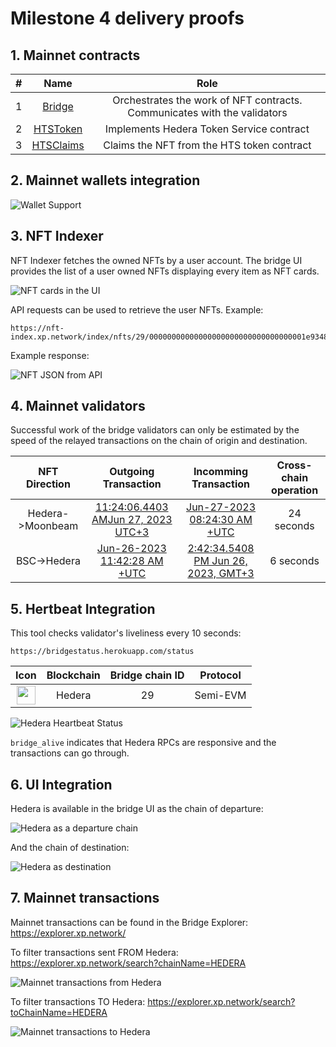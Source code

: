 # Milestone 4 delivery proofs

## 1. Mainnet contracts

|#|Name|Role|
|:-:|:-:|:-:|
|1|[Bridge](https://hashscan.io/mainnet/contract/0.0.2992290)|Orchestrates the work of NFT contracts. Communicates with the validators|
|2|[HTSToken](https://hashscan.io/mainnet/token/0.0.2994905)|Implements Hedera Token Service contract|
|3|[HTSClaims](https://hashscan.io/mainnet/contract/0.0.2994904)|Claims the NFT from the HTS token contract|

## 2. Mainnet wallets integration

![Wallet Support](assets/Wallets.png)

## 3. NFT Indexer

NFT Indexer fetches the owned NFTs by a user account. The bridge UI provides the list of a user owned NFTs displaying every item as NFT cards.

![NFT cards in the UI](assets/NftIndexerUI.png)

API requests can be used to retrieve the user NFTs. Example: 

```url title="GET"
https://nft-index.xp.network/index/nfts/29/00000000000000000000000000000000001e9348
```
Example response:

![NFT JSON from API](assets/NftIndexerAPI.png)

## 4. Mainnet validators

Successful work of the bridge validators can only be estimated by the speed of the relayed transactions on the chain of origin and destination.

|NFT Direction|Outgoing Transaction|Incomming Transaction|Cross-chain operation|
|:-:|:-:|:-:|:-:|
|Hedera->Moonbeam|[11:24:06.4403 AMJun 27, 2023 UTC+3](https://hashscan.io/mainnet/transaction/0.0.2003784-1687854234-108988679)|[Jun-27-2023 08:24:30 AM +UTC](https://moonscan.io/tx/0x1685f7c5dd1a94797a22e4f2a163b23916e8363a35909b6a87f8204224f49f05)| 24 seconds|
|BSC->Hedera|[Jun-26-2023 11:42:28 AM +UTC](https://bscscan.com/tx/0xc26246511dfc16eeb352034e3de7d07a83effccf4187634620b9a32db61e110c)|[2:42:34.5408 PM Jun 26, 2023, GMT+3](https://hashscan.io/mainnet/transaction/0x61e2e1adfc0bc94ffd40ee6a50c7b215583b4f469948eb0db687286612a63e50970685ab8e1ee08f89d96753f1bf5a6a)|6 seconds|


## 5. Hertbeat Integration

This tool checks validator's liveliness every 10 seconds:

```
https://bridgestatus.herokuapp.com/status
```

|Icon|Blockchain|Bridge chain ID|Protocol|
|:-:|:-:|:-:|:-:|
 <img src="./assets/Hedera.svg" class="inline" width="30"/>| Hedera|29|Semi-EVM|

 ![Hedera Heartbeat Status](assets/HeartBeatStatus.png)

 `bridge_alive` indicates that Hedera RPCs are responsive and the transactions can go through.

## 6. UI Integration

Hedera is available in the bridge UI as the chain of departure:

![Hedera as a departure chain](assets/AsDeparture.png)

And the chain of destination:

![Hedera as destination](assets/AsDestination.png)


## 7. Mainnet transactions

Mainnet transactions can be found in the Bridge Explorer: https://explorer.xp.network/

To filter transactions sent FROM Hedera: https://explorer.xp.network/search?chainName=HEDERA

![Mainnet transactions from Hedera](assets/FromHederaMainnet.png)

To filter transactions TO Hedera: https://explorer.xp.network/search?toChainName=HEDERA

![Mainnet transactions to Hedera](assets/ToHederaMainnet.png)